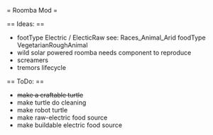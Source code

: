 = Roomba Mod =

== Ideas: ==
* footType Electric / ElecticRaw
  see: Races_Animal_Arid foodType VegetarianRoughAnimal
* wild solar powered roomba
  needs component to reproduce
* screamers
* tremors lifecycle

== ToDo: ==
* ~~make a craftable turtle~~
* make turtle do cleaning
* make robot turtle
* make raw-electric food source
* make buildable electric food source
